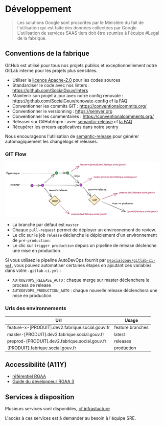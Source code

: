 # Développement

> Les solutions Google sont proscrites par le Ministère du fait de l'utilisation qui est faite des données collectées par Google. L'utilisation de services SAAS tiers doit être soumise à l'équipe #Legal de la fabrique.

## Conventions de la fabrique

GitHub est utilisé pour tous nos projets publics et exceptionnellement notre GitLab interne pour les projets plus sensibles.

- Utiliser la [licence Apache-2.0](https://www.numerique.gouv.fr/publications/politique-logiciel-libre/pratique/#aide-au-choix-de-la-licence) pour les codes sources
- Standardiser le code avec nos linters : https://github.com/SocialGouv/linters
- Maintenir son projet à jour avec notre config renovate : https://github.com/SocialGouv/renovate-config cf [la FAQ](/faq?id=utilisation-de-renovate)
- Conventionner les commits GIT : https://conventionalcommits.org/
- Conventionner le versionning : https://semver.org
- Conventionner les commentaires : https://conventionalcomments.org/
- Releaser sur GitHub/npm : avec [semantic-release](https://github.com/semantic-release/semantic-release) cf [la FAQ](/faq?id=installer-semantic-release)
- Récupérer les erreurs applicatives dans notre sentry

Nous encourageons l'utilisation de [semantic-release](/faq?id=installer-semantic-release) pour générer automagiquement les changelogs et releases.

### GIT Flow

[![](_media/git-flow-simple.png ":size=700x280")](https://excalidraw.com/#json=5098019938631680,IXyWEfTp2NTWbAiBT43D9g)

- La branche par défaut est `master`
- Chaque `pull-request` permet de déployer un environnement de review.
- Le clic sur le job `release` déclenche le déploiement d'un environnement de `pré-production`.
- Le clic sur `trigger production` depuis un pipeline de release déclenche une mise en production.

Si vous utilisez le pipeline AutoDevOps fournit par [`@socialgouv/gitlab-ci-yml`](https://github.com/SocialGouv/gitlab-ci-yml/), vous pouvez automatiser certaines étapes en ajoutant ces variables dans votre `.gitlab-ci.yml` :

- `AUTODEVOPS_RELEASE_AUTO` : chaque merge sur master déclenchera le process de release
- `AUTODEVOPS_PRODUCTION_AUTO` : chaque nouvelle release déclenchera une mise en production

### Urls des environnements

| Url                                              | Usage            |
| ------------------------------------------------ | ---------------- |
| feature-x-[PRODUIT].dev2.fabrique.social.gouv.fr | feature branches |
| master-[PRODUIT].dev2.fabrique.social.gouv.fr    | latest           |
| preprod-[PRODUIT].dev2.fabrique.social.gouv.fr   | releases         |
| [PRODUIT].fabrique.social.gouv.fr                | production       |

## Accessibilité (A11Y)

- [référentiel RGAA](http://references.modernisation.gouv.fr/rgaa-accessibilite/)
- [Guide du développeur RGAA 3](https://github.com/DISIC/guide-developpeur)

## Services à disposition

Plusieurs services sont disponibles, [cf infrastucture](infrastructure?id=services-transverses)

L'accès à ces services est à demander au besoin à l'équipe SRE.
